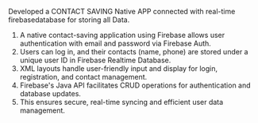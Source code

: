 Developed a CONTACT SAVING Native APP connected with real-time firebasedatabase for storing all Data.
1. A native contact-saving application using Firebase allows user authentication with email and password via Firebase Auth.
2. Users can log in, and their contacts (name, phone) are stored under a unique user ID in Firebase Realtime Database.
3. XML layouts handle user-friendly input and display for login, registration, and contact management.
4. Firebase's Java API facilitates CRUD operations for authentication and database updates.
5. This ensures secure, real-time syncing and efficient user data management.

